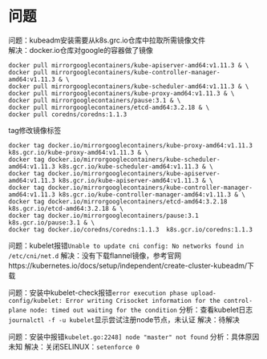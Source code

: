 # 问题

问题：kubeadm安装需要从k8s.grc.io仓库中拉取所需镜像文件<br>
解决：docker.io仓库对google的容器做了镜像
```
docker pull mirrorgooglecontainers/kube-apiserver-amd64:v1.11.3 & \
docker pull mirrorgooglecontainers/kube-controller-manager-amd64:v1.11.3 & \
docker pull mirrorgooglecontainers/kube-scheduler-amd64:v1.11.3 & \
docker pull mirrorgooglecontainers/kube-proxy-amd64:v1.11.3 & \
docker pull mirrorgooglecontainers/pause:3.1 & \
docker pull mirrorgooglecontainers/etcd-amd64:3.2.18 & \
docker pull coredns/coredns:1.1.3 
```
tag修改镜像标签
```
docker tag docker.io/mirrorgooglecontainers/kube-proxy-amd64:v1.11.3 k8s.gcr.io/kube-proxy-amd64:v1.11.3 & \
docker tag docker.io/mirrorgooglecontainers/kube-scheduler-amd64:v1.11.3 k8s.gcr.io/kube-scheduler-amd64:v1.11.3 & \
docker tag docker.io/mirrorgooglecontainers/kube-apiserver-amd64:v1.11.3 k8s.gcr.io/kube-apiserver-amd64:v1.11.3 & \
docker tag docker.io/mirrorgooglecontainers/kube-controller-manager-amd64:v1.11.3 k8s.gcr.io/kube-controller-manager-amd64:v1.11.3 & \
docker tag docker.io/mirrorgooglecontainers/etcd-amd64:3.2.18  k8s.gcr.io/etcd-amd64:3.2.18 & \
docker tag docker.io/mirrorgooglecontainers/pause:3.1  k8s.gcr.io/pause:3.1 & \
docker tag docker.io/coredns/coredns:1.1.3  k8s.gcr.io/coredns:1.1.3
``````

问题：kubelet报错`Unable to update cni config: No networks found in /etc/cni/net.d`
解决：没有下载flannel镜像，参考官网https://kubernetes.io/docs/setup/independent/create-cluster-kubeadm/下载

问题：安装中kubelet-check报错`error execution phase upload-config/kubelet: Error writing Crisocket information for the control-plane node: timed out waiting for the condition`
分析：查看kubelet日志`journalctl -f -u kubelet`显示尝试注册node节点，未认证
解决：待解决

问题：安装中报错`kubelet.go:2248] node "master" not found`
分析：具体原因未知
解决：关闭SELINUX：`setenforce 0`
